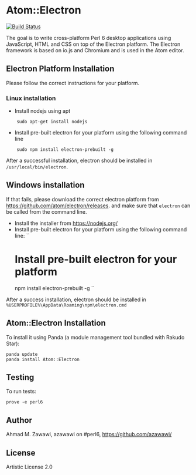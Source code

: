 Atom::Electron
================
[![Build Status](https://travis-ci.org/azawawi/perl6-atom-electron.svg?branch=master)](https://travis-ci.org/azawawi/perl6-atom-electron)

The goal is to write cross-platform Perl 6 desktop applications using
JavaScript, HTML and CSS on top of the Electron platform. The Electron
 framework is based on io.js and Chromium and is used in the Atom editor.

## Electron Platform Installation

Please follow the correct instructions for your platform.

### Linux installation

- Install nodejs using apt
```
    sudo apt-get install nodejs
```
- Install pre-built electron for your platform using the following command
  line
```
    sudo npm install electron-prebuilt -g
```

After a successful installation, electron should be installed in 
``/usr/local/bin/electron``.

## Windows installation

If that fails, please download the correct electron platform from
https://github.com/atom/electron/releases. and make sure that ```electron```
can be called from the command line.

- Install the installer from https://nodejs.org/
- Install pre-built electron for your platform using the following command
  line:
``
    # Install pre-built electron for your platform
    npm install electron-prebuilt -g
``


After a success installation, electron should be installed in
``%USERPROFILE%\AppData\Roaming\npm\electron.cmd``

## Atom::Electron Installation

To install it using Panda (a module management tool bundled with Rakudo Star):

    panda update
    panda install Atom::Electron

## Testing

To run tests:

    prove -e perl6

## Author

Ahmad M. Zawawi, azawawi on #perl6, https://github.com/azawawi/

## License

Artistic License 2.0
